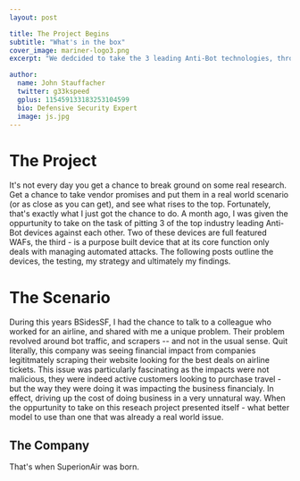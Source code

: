 ```yaml
---
layout: post

title: The Project Begins
subtitle: "What's in the box"
cover_image: mariner-logo3.png
excerpt: "We dedcided to take the 3 leading Anti-Bot technologies, throw some bad guys at them -- see what happens. This project is the culmination of weeks worth of work to prove out the state of 'Anti-Bot' technology and how their implimentations really stack up"

author:
  name: John Stauffacher
  twitter: g33kspeed
  gplus: 115459133183253104599
  bio: Defensive Security Expert
  image: js.jpg
---
```

# The Project
It's not every day you get a chance to break ground on some real research. Get a chance to take vendor promises and put them in a real world scenario (or as close as you can get), and see what rises to the top. Fortunately, that's exactly what I just got the chance to do. A month ago, I was given the oppurtunity to take on the task of pitting 3 of the top industry leading Anti-Bot devices against each other. Two of these devices are full featured WAFs, the third - is a purpose built device that at its core function only deals with managing automated attacks. The following posts outline the devices, the testing, my strategy and ultimately my findings. 

# The Scenario
During this years BSidesSF, I had the chance to talk to a colleague who worked for an airline, and shared with me a unique problem. Their problem revolved around bot traffic, and scrapers -- and not in the usual sense. Quit literally, this company was seeing financial impact from companies legititmately scraping their website looking for the best deals on airline tickets. This issue was particularly fascinating as the impacts were not malicious, they were indeed active customers looking to purchase travel - but the way they were doing it was impacting the business financialy. In effect, driving up the cost of doing business in a very unnatural way. When the oppurtunity to take on this reseach project presented itself - what better model to use than one that was already a real world issue.

## The Company
That's when SuperionAir was born. 
